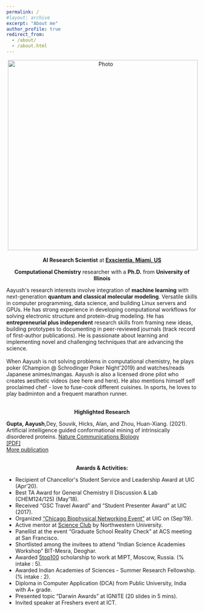 ```yaml
---
permalink: /
#layout: archive
excerpt: "About me"
author_profile: true
redirect_from:
  - /about/
  - /about.html
---
```


<p align="center">
  <img src="https://aaayushg.github.io/images/aayu1.jpeg?raw=true" alt="Photo" style="width: 500px;"/> 
</p>

<p align="center">
  <strong>AI Research Scientist</strong> at <strong><a href="https://www.exscientia.ai/">Exscientia, Miami, US</a></strong>
</p>

<p align="center">
  <strong>Computational Chemistry</strong> researcher with a <strong>Ph.D.</strong> from <strong>University of Illinois</strong>
</p>

Aayush's research interests involve integration of <strong>machine learning</strong> with next-generation <strong>quantum and classical molecular modeling</strong>. Versatile skills in computer programming, data science, and building Linux servers and GPUs. He has strong experience in developing computational workflows for solving electronic structure and protein-drug modeling. He has <strong>entrepreneurial plus independent</strong> research skills from framing new ideas, building prototypes to documenting in peer-reviewed journals (track record of first-author publications). He is passionate about learning and implementing novel and challenging techniques that are advancing the science.<br/>
<br/>
When Aayush is not solving problems in computational chemistry, he plays poker (Champion @ Schrodinger Poker Night'2019) and watches/reads Japanese animes/mangas. Aayush is also a licensed drone pilot who creates aesthetic videos (see here and here). He also mentions himself self proclaimed chef - love to fuse-cook different cuisines. In sports, he loves to play badminton and a frequent marathon runner.<br/>
<br/>

<p align="center">
  <strong>Highlighted Research</strong><br/>
</p>

<strong>Gupta, Aayush</strong>,Dey, Souvik, Hicks, Alan, and Zhou, Huan-Xiang. (2021). Artificial intelligence guided conformational mining of intrinsically disordered proteins. [Nature Communications Biology](https://doi.org/10.1038/s42003-022-03562-y) <br/>
<a href="https://aaayushg.github.io/files/ai_idp.pdf">[PDF]</a><br/>
<a href="https://aaayushg.github.io/publications/">More publication</a><br/>
<br/>

<p align="center">
  <strong>Awards & Activities:</strong><br/>
</p>
  
* Recipient of Chancellor's Student Service and Leadership Award at UIC (Apr’20).<br/>
* Best TA Award for General Chemistry II Discussion & Lab (CHEM124/125) (May’18). <br/>
* Received “GSC Travel Award” and “Student Presenter Award” at UIC (2017). <br/>
* Organized <a href="https://biophysicschicago.webnode.com/">“Chicago Biophysical Networking Event”</a> at UIC on (Sep’19).<br/>
* Active mentor at <a href="https://scienceclub.northwestern.edu/">Science Club</a> by Northwestern University.<br/>
* Panellist at the event “Graduate School Reality Check” at ACS meeting at San Francisco.<br/>
* Shortlisted among the invitees to attend “Indian Science Academies Workshop” BIT-Mesra, Deoghar. <br/>
* Awarded <a href="http://5top100.ru/">5top100</a> scholarship to work at MIPT, Moscow, Russia. (% intake : 5).<br/>
* Awarded Indian Academies of Sciences - Summer Research Fellowship. (% intake : 2).<br/>
* Diploma in Computer Application (DCA) from Public University, India with A+ grade.<br/>
* Presented topic “Darwin Awards” at IGNITE (20 slides in 5 mins).<br/>
* Invited speaker at Freshers event at ICT.<br/>
